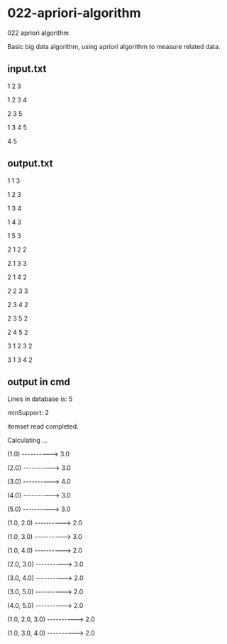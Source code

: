 # 022-apriori-algorithm

022 apriori algorithm

Basic big data algorithm, using apriori algorithm to measure related data.

## input.txt

1 2 3

1 2 3 4

2 3 5

1 3 4 5

4 5

## output.txt

1 1 3

1 2 3

1 3 4

1 4 3

1 5 3

2 1 2 2

2 1 3 3

2 1 4 2

2 2 3 3

2 3 4 2

2 3 5 2

2 4 5 2

3 1 2 3 2

3 1 3 4 2

## output in cmd

Lines in database is: 5

minSupport: 2

itemset read completed.

Calculating ...

(1.0) ----------> 3.0

(2.0) ----------> 3.0

(3.0) ----------> 4.0

(4.0) ----------> 3.0

(5.0) ----------> 3.0

(1.0, 2.0) ----------> 2.0

(1.0, 3.0) ----------> 3.0

(1.0, 4.0) ----------> 2.0

(2.0, 3.0) ----------> 3.0

(3.0, 4.0) ----------> 2.0

(3.0, 5.0) ----------> 2.0

(4.0, 5.0) ----------> 2.0

(1.0, 2.0, 3.0) ----------> 2.0

(1.0, 3.0, 4.0) ----------> 2.0
